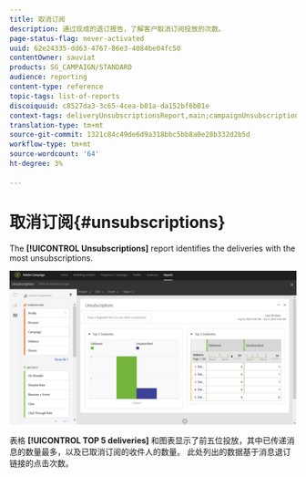 ```yaml
---
title: 取消订阅
description: 通过现成的退订报告，了解客户取消订阅投放的次数。
page-status-flag: never-activated
uuid: 62e24335-dd63-4767-86e3-4084be04fc50
contentOwner: sauviat
products: SG_CAMPAIGN/STANDARD
audience: reporting
content-type: reference
topic-tags: list-of-reports
discoiquuid: c8527da3-3c65-4cea-b01a-da152bf6b01e
context-tags: deliveryUnsubscriptionsReport,main;campaignUnsubscriptionsReport,main;programUnsubscriptionsReport,main
translation-type: tm+mt
source-git-commit: 1321c84c49de6d9a318bbc5bb8a0e28b332d2b5d
workflow-type: tm+mt
source-wordcount: '64'
ht-degree: 3%

---
```



# 取消订阅{#unsubscriptions}

The **[!UICONTROL Unsubscriptions]** report identifies the deliveries with the most unsubscriptions.

![](assets/delivery_reports_unsub.png)

表格 **[!UICONTROL TOP 5 deliveries]** 和图表显示了前五位投放，其中已传递消息的数量最多，以及已取消订阅的收件人的数量。 此处列出的数据基于消息退订链接的点击次数。

